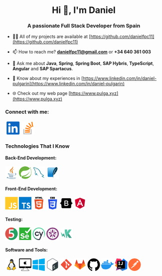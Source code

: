 <h1 align="center">Hi 👋, I'm Daniel</h1>
<h3 align="center">A passionate Full Stack Developer from Spain</h3>

- 👨‍💻 All of my projects are available at [https://github.com/danielfpc11](https://github.com/danielfpc11)

- 📫 How to reach me? **danielfpc11@gmail.com** or **+34 640 361 003**

- 💬 Ask me about **Java**, **Spring**, **Spring Boot**, **SAP Hybris**, **TypeScript**, **Angular** and **SAP Spartacus**.

- 📄 Know about my experiences in [https://www.linkedin.com/in/daniel-pulgarin](https://www.linkedin.com/in/daniel-pulgarin)

- 🌐 Check out my web page [https://www.pulga.xyz](https://www.pulga.xyz)

<h3 align="left">Connect with me:</h3>
<p align="left">
    <a href="https://linkedin.com/in/daniel-pulgarin" target="_blank" style="text-decoration: none;">
        <img align="center" src="images/linkedin.svg" alt="daniel-pulgarin" height="50" width="50"/>
    </a>
    <a href="https://stackoverflow.com/users/23364493/daniel-pulgarin" target="_blank" style="text-decoration: none;">
        <img align="center" src="images/stackoverflow.svg" alt="23364493/daniel-pulgarin" height="40" width="40"/>
    </a>
</p>

<h3 align="left">Technologies That I Know</h3>
<h4 align="left">Back-End Development:</h4>
<p align="left">
    <img src="images/java.svg" alt="java" width="40" height="40"/>
    <img src="images/spring.svg" alt="spring" width="40" height="40"/>
    <img src="images/mysql.svg" alt="mysql" width="40" height="40"/>
    <img src="images/sqlite.svg" alt="sqlite" width="40" height="40"/>
</p>

<h4 align="left">Front-End Development:</h4>
<p align="left">
    <img src="images/javascript.svg" alt="javascript" width="40" height="40"/> 
    <img src="images/typescript.svg" alt="typescript" width="40" height="40"/>
    <img src="images/html-5.svg" alt="html-5" width="40" height="40"/>
    <img src="images/css-3.svg" alt="css-3" width="40" height="40"/>
    <img src="images/bootstrap.svg" alt="bootstrap" width="40" height="40"/>
    <img src="images/angular.svg" alt="angular" width="40" height="40"/>
</p>

<h4 align="left">Testing:</h4>
<p align="left">
    <img src="images/junit-5.svg" alt="junit-5" width="40" height="40"/>
    <img src="images/selenium.svg" alt="selenium" width="40" height="40"/>
    <img src="images/cypress.svg" alt="cypress" width="40" height="40"/>
    <img src="images/jasmine.svg" alt="jasmine" width="40" height="40"/>
    <img src="images/karma.svg" alt="karma" width="40" height="40"/>
</p>

<h4 align="left">Software and Tools:</h4>
<p align="left">
    <img src="images/linux.svg" alt="linux" width="40" height="40"/> 
    <img src="images/mac.svg" alt="mac-os" width="40" height="40"/> 
    <img src="images/windows.svg" alt="windows-os" width="40" height="40"/> 
    <img src="images/bash.svg" alt="bash" width="40" height="40"/> 
    <img src="images/git.svg" alt="git" width="40" height="40"/>
    <img src="images/gitlab.svg" alt="gitlab" width="40" height="40"/>
    <img src="images/github.svg" alt="github" width="40" height="40"/>
    <img src="images/docker.svg" alt="docker" width="40" height="40"/> 
    <img src="images/intellij.svg" alt="intellij" width="40" height="40"/>
    <img src="images/postman.svg" alt="postman" width="40" height="40"/>
</p>